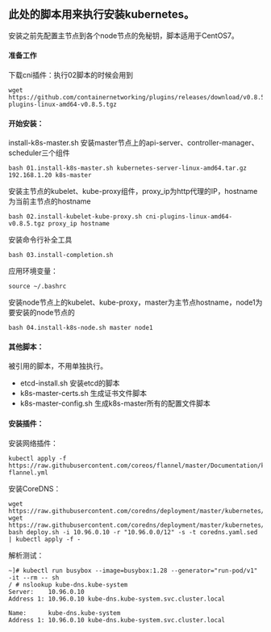 ## 此处的脚本用来执行安装kubernetes。

安装之前先配置主节点到各个node节点的免秘钥，脚本适用于CentOS7。
#### 准备工作
下载cni插件：执行02脚本的时候会用到
```console
wget https://github.com/containernetworking/plugins/releases/download/v0.8.5/cni-plugins-linux-amd64-v0.8.5.tgz
```
#### 开始安装：
install-k8s-master.sh 安装master节点上的api-server、controller-manager、scheduler三个组件
```console
bash 01.install-k8s-master.sh kubernetes-server-linux-amd64.tar.gz 192.168.1.20 k8s-master
```
安装主节点的kubelet、kube-proxy组件，proxy_ip为http代理的IP，hostname为当前主节点的hostname
```console
bash 02.install-kubelet-kube-proxy.sh cni-plugins-linux-amd64-v0.8.5.tgz proxy_ip hostname
```
安装命令行补全工具
```console
bash 03.install-completion.sh
```
应用环境变量：
```console
source ~/.bashrc
```
安装node节点上的kubelet、kube-proxy，master为主节点hostname，node1为要安装的node节点的
```console
bash 04.install-k8s-node.sh master node1
```
#### 其他脚本：
被引用的脚本，不用单独执行。
+ etcd-install.sh 安装etcd的脚本
+ k8s-master-certs.sh 生成证书文件脚本
+ k8s-master-config.sh 生成k8s-master所有的配置文件脚本

#### 安装插件：
安装网络插件：
```console
kubectl apply -f https://raw.githubusercontent.com/coreos/flannel/master/Documentation/kube-flannel.yml
```

安装CoreDNS：
```console
wget https://raw.githubusercontent.com/coredns/deployment/master/kubernetes/coredns.yaml.sed 
wget https://raw.githubusercontent.com/coredns/deployment/master/kubernetes/deploy.sh
bash deploy.sh -i 10.96.0.10 -r "10.96.0.0/12" -s -t coredns.yaml.sed | kubectl apply -f -
```

解析测试：
```console
~]# kubectl run busybox --image=busybox:1.28 --generator="run-pod/v1" -it --rm -- sh
/ # nslookup kube-dns.kube-system
Server:    10.96.0.10
Address 1: 10.96.0.10 kube-dns.kube-system.svc.cluster.local
 
Name:      kube-dns.kube-system
Address 1: 10.96.0.10 kube-dns.kube-system.svc.cluster.local
```
